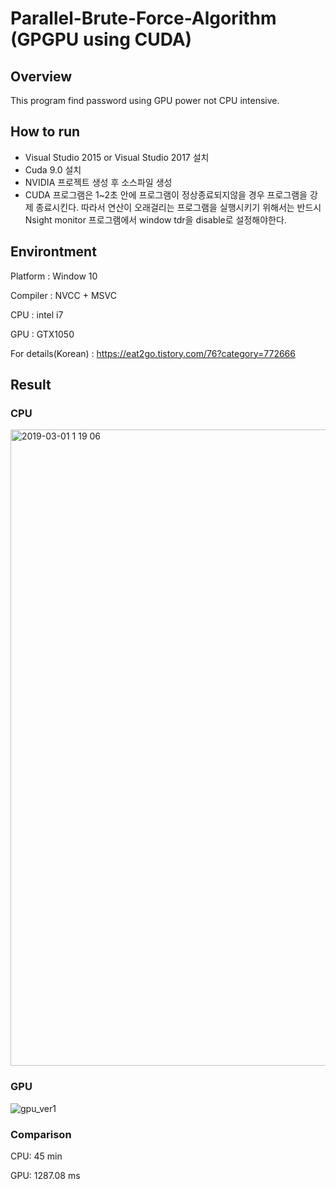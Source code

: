 # Parallel-Brute-Force-Algorithm (GPGPU using CUDA)

## Overview
This program find password using GPU power not CPU intensive.

## How to run
<ul>
  <li> Visual Studio 2015 or Visual Studio 2017 설치 </li>
  <li> Cuda 9.0 설치 </li>
  <li> NVIDIA 프로젝트 생성 후 소스파일 생성 </li>
  <li> CUDA 프로그램은 1~2초 안에 프로그램이 정상종료되지않을 경우 프로그램을 강제 종료시킨다. 따라서 연산이 오래걸리는 프로그램을 실행시키기 위해서는 반드시 Nsight monitor 프로그램에서 window tdr을 disable로 설정해야한다. </li>
</ul>


## Environtment
<p>Platform : Window 10</p>
<p>Compiler : NVCC + MSVC</p>
<p>CPU : intel i7</p>
<p>GPU : GTX1050</p>

For details(Korean) : https://eat2go.tistory.com/76?category=772666


## Result

### CPU
<img width="1018" alt="2019-03-01 1 19 06" src="https://user-images.githubusercontent.com/12508269/53580969-0da22300-3bc0-11e9-99a0-a6f5918ff887.png">

### GPU
![gpu_ver1](https://user-images.githubusercontent.com/12508269/53581099-4cd07400-3bc0-11e9-8e4f-e0b6ae2d70d4.PNG)


### Comparison
<p> CPU: 45 min </p>
<p> GPU: 1287.08 ms </p>
